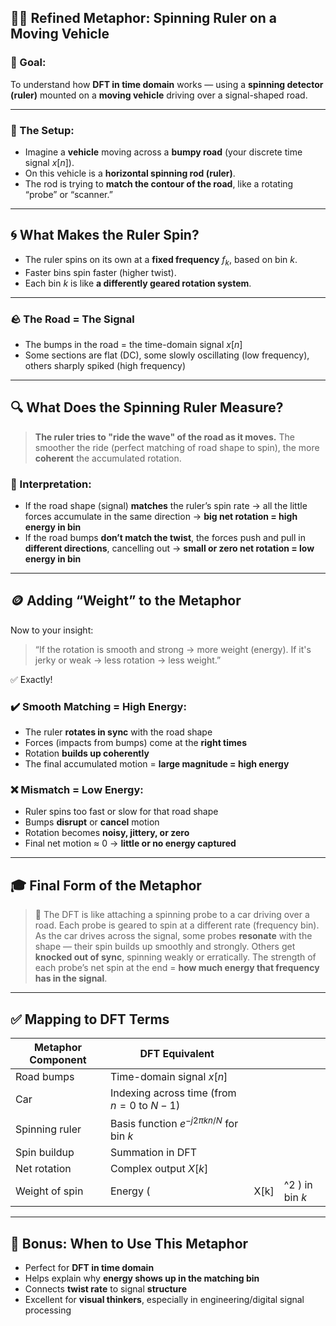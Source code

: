 ## 🚗🔧 **Refined Metaphor: Spinning Ruler on a Moving Vehicle**

### 🎯 Goal:

To understand how **DFT in time domain** works — using a **spinning detector (ruler)** mounted on a **moving vehicle** driving over a signal-shaped road.

---

### 🚗 The Setup:

* Imagine a **vehicle** moving across a **bumpy road** (your discrete time signal $x[n]$).
* On this vehicle is a **horizontal spinning rod (ruler)**.
* The rod is trying to **match the contour of the road**, like a rotating “probe” or “scanner.”

---

## 🌀 What Makes the Ruler Spin?

* The ruler spins on its own at a **fixed frequency** $f_k$, based on bin $k$.
* Faster bins spin faster (higher twist).
* Each bin $k$ is like **a differently geared rotation system**.

---

### 🪨 The Road = The Signal

* The bumps in the road = the time-domain signal $x[n]$
* Some sections are flat (DC), some slowly oscillating (low frequency), others sharply spiked (high frequency)

---

## 🔍 What Does the Spinning Ruler Measure?

> **The ruler tries to "ride the wave" of the road as it moves.**
> The smoother the ride (perfect matching of road shape to spin), the more **coherent** the accumulated rotation.

### 🧠 Interpretation:

* If the road shape (signal) **matches** the ruler’s spin rate → all the little forces accumulate in the same direction → **big net rotation = high energy in bin**
* If the road bumps **don’t match the twist**, the forces push and pull in **different directions**, cancelling out → **small or zero net rotation = low energy in bin**

---

## 🪙 Adding “Weight” to the Metaphor

Now to your insight:

> “If the rotation is smooth and strong → more weight (energy).
> If it's jerky or weak → less rotation → less weight.”

✅ Exactly!

### ✔️ Smooth Matching = High Energy:

* The ruler **rotates in sync** with the road shape
* Forces (impacts from bumps) come at the **right times**
* Rotation **builds up coherently**
* The final accumulated motion = **large magnitude = high energy**

### ❌ Mismatch = Low Energy:

* Ruler spins too fast or slow for that road shape
* Bumps **disrupt** or **cancel** motion
* Rotation becomes **noisy, jittery, or zero**
* Final net motion ≈ 0 → **little or no energy captured**

---

## 🎓 Final Form of the Metaphor

> 🔧 The DFT is like attaching a spinning probe to a car driving over a road.
> Each probe is geared to spin at a different rate (frequency bin).
> As the car drives across the signal, some probes **resonate** with the shape — their spin builds up smoothly and strongly.
> Others get **knocked out of sync**, spinning weakly or erratically.
> The strength of each probe’s net spin at the end = **how much energy that frequency has in the signal**.

---

## ✅ Mapping to DFT Terms

| Metaphor Component | DFT Equivalent                               |       |                 |
| ------------------ | -------------------------------------------- | ----- | --------------- |
| Road bumps         | Time-domain signal $x[n]$                    |       |                 |
| Car                | Indexing across time (from $n = 0$ to $N-1$) |       |                 |
| Spinning ruler     | Basis function $e^{-j2\pi kn/N}$ for bin $k$ |       |                 |
| Spin buildup       | Summation in DFT                             |       |                 |
| Net rotation       | Complex output $X[k]$                        |       |                 |
| Weight of spin     | Energy (                                     | X\[k] | ^2 ) in bin $k$ |

---

## 🧠 Bonus: When to Use This Metaphor

* Perfect for **DFT in time domain**
* Helps explain why **energy shows up in the matching bin**
* Connects **twist rate** to signal **structure**
* Excellent for **visual thinkers**, especially in engineering/digital signal processing

